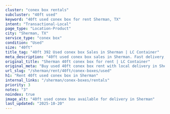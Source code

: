 ```yaml
---
cluster: "conex box rentals"
subcluster: "40ft used"
keyword: "40ft used conex box for rent Sherman, TX"
intent: "Transactional-Local"
page_type: "Location-Product"
city: "Sherman, TX"
service_type: "conex box"
condition: "Used"
size: "40ft"
title_tag: "40ft 392 Used conex box Sales in Sherman | LC Container"
meta_description: "40ft used conex box sales in Sherman. Fast delivery, competitive pricing. Serving conex boxes area. Quote ID: 5AO. Call (214) 524-4168 for your free quote today."
original_title: "Sherman 40ft conex box for rent | LC Container"
original_meta: "Buy used 40ft conex box rent with local delivery in Sherman, TX. LC Container — local Since 2003. Request a fast quote today."
url_slug: "/sherman/rent/40ft/conex-boxes/used"
h1: "Rent 40ft used conex box in Sherman"
internal_links: "/sherman/conex-boxes/rentals"
priority: 3
notes: "3"
noindex: true
image_alt: "40ft used conex box available for delivery in Sherman"
last_updated: "2025-10-20"
---
```


<!-- TODO: Add unique city/inventory copy, images, and internal links here. -->
